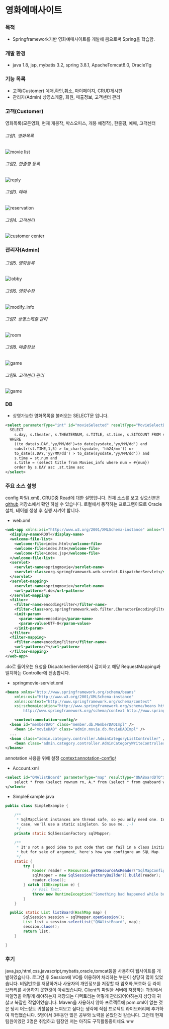 영화예매사이트
============================

### 목적
* Springframework기반 영화예매사이트를 개발해 봄으로써 Spring을 학습함.

### 개발 환경
* java 1.8, jsp, mybatis 3.2, spring 3.8.1, ApacheTomcat8.0, Oracle11g

### 기능 목록
* 고객(Customer)
예매,확인,취소, 마이페이지, CRUD게시판
* 관리자(Admin)
상영스케줄, 회원, 매출정보, 고객센터 관리

### 고객(Customer)
영화목록(모든영화, 현재 개봉작, 박스오피스, 개봉 예정작), 한줄평, 예매, 고객센터

###### 그림1. 영화목록
![movie list](https://dl.dropbox.com/s/cuhb0ax6hcir7ry/movies_rank.png)

###### 그림2. 한줄평 등록
![reply](https://dl.dropbox.com/s/xm5mkffl2tcn5ow/movie_detail.png)

###### 그림3. 예매
![reservation](https://dl.dropbox.com/s/mrac540s9g6tffg/movie_seat.png)

###### 그림4. 고객센터
![customer center](https://dl.dropbox.com/s/mqk6hurt5r8tuj0/customer_center.png)

### 관리자(Admin)

###### 그림5. 영화등록
![lobby](https://dl.dropbox.com/s/8xhkgrf53chiyit/insert_movie.png)

###### 그림6. 영화수정
![modify_info](https://dl.dropbox.com/s/q2erjm7pc4hrouo/update_movie.png)

###### 그림7. 상영스케줄 관리
![room](https://dl.dropbox.com/s/sfp22jss5k1q7b4/schedule.png)

###### 그림8. 매출정보
![game](https://dl.dropbox.com/s/gdcyw7gn9ew23fp/sell_info.png)

###### 그림9. 고객센터 관리
![game](https://dl.dropbox.com/s/6fvzkxnosj2sc8y/customer_center_mng.png)

### DB
* 상영가능한 영화목록을 불러오는 SELECT문 입니다.
```xml
<select parameterType="int" id="movieSelected" resultType="MovieSelectDTO">
  SELECT
    s.day, s.theater, s.THEATERNUM, s.TITLE, st.time, s.SITCOUNT FROM schedule s, SCHEDULE_TIME st
  WHERE
    ((to_date(s.DAY,'yy/MM/dd')=to_date(sysdate,'yy/MM/dd') and
    substr(st.TIME,1,5) > to_char(sysdate, 'hh24/mm')) or
    to_date(s.DAY,'yy/MM/dd') > to_date(sysdate,'yy/MM/dd')) and
    s.time = st.num and
    s.title = (select title from Movies_info where num = #{num})
    order by s.DAY asc ,st.time asc
</select>
```

### 주요 소스 설명
config 파일(.xml), CRUD중 Read에 대한 설명입니다.
전체 소스를 보고 싶으신분은 [github](https://github.com/hhk2745/SpringProject_Movie-Ticketing-Site) 저장소에서 확인 하실 수 있습니다. 로컬에서 동작하는 프로그램이므로 Oracle 설치, 테이블 생성 후 실행 시켜야 합니다.

* web.xml
```xml
<web-app xmlns:xsi="http://www.w3.org/2001/XMLSchema-instance" xmlns="http://xmlns.jcp.org/xml/ns/javaee" xsi:schemaLocation="http://xmlns.jcp.org/xml/ns/javaee http://xmlns.jcp.org/xml/ns/javaee/web-app_3_1.xsd" id="WebApp_ID" version="3.1">
  <display-name>ROOT</display-name>
  <welcome-file-list>
    <welcome-file>index.html</welcome-file>
    <welcome-file>index.htm</welcome-file>
    <welcome-file>index.jsp</welcome-file>
  </welcome-file-list>
  <servlet>
    <servlet-name>springmovie</servlet-name>
    <servlet-class>org.springframework.web.servlet.DispatcherServlet</servlet-class>
  </servlet>
  <servlet-mapping>
    <servlet-name>springmovie</servlet-name>
    <url-pattern>*.do</url-pattern>
  </servlet-mapping>
  <filter>
    <filter-name>encodingFilter</filter-name>
    <filter-class>org.springframework.web.filter.CharacterEncodingFilter</filter-class>
    <init-param>
      <param-name>encoding</param-name>
      <param-value>UTF-8</param-value>
    </init-param>
  </filter>
  <filter-mapping>
    <filter-name>encodingFilter</filter-name>
    <url-pattern>/*</url-pattern>
  </filter-mapping>
</web-app>
```
.do로 들어오는 요청을 DispatcherServlet에서 감지하고 해당 RequestMapping과 일치하는 Controller에 전송합니다.

* springmovie-servlet.xml
```xml
<beans xmlns="http://www.springframework.org/schema/beans"
	xmlns:xsi="http://www.w3.org/2001/XMLSchema-instance"
	xmlns:context="http://www.springframework.org/schema/context"
	xsi:schemaLocation="http://www.springframework.org/schema/beans http://www.springframework.org/schema/beans/spring-beans.xsd
		http://www.springframework.org/schema/context http://www.springframework.org/schema/context/spring-context-3.1.xsd">

	<context:annotation-config/>
  <bean id="memberDAO" class="member.db.MemberDAOImpl" />
	<bean id="movieDAO" class="admin.movie.db.MovieDAOImpl" />
  ...
  <bean class="admin.category.controller.AdminCategoryListController" />
	<bean class="admin.category.controller.AdminCategoryWriteController" />
</beans>
```
annotation 사용을 위해 설정 <context:annotation-config/>


* Account.xml
```xml
<select id="QNAlistBoard" parameterType="map" resultType="QNABoardDTO">
	select * from (select rownum rn, A.* from (select * from qnaboard where id = #{id} or recipient = #{id} order by re_step asc)A) where rn between #{startRow} and #{endRow}
</select>
```

* SimpleExample.java
``` java
public class SimpleExample {

	/**
	 * SqlMapClient instances are thread safe, so you only need one. In this
	 * case, we'll use a static singleton. So sue me. ;-)
	 */
	private static SqlSessionFactory sqlMapper;

	/**
	 * It's not a good idea to put code that can fail in a class initializer,
	 * but for sake of argument, here's how you configure an SQL Map.
	 */
	static {
		try {
			Reader reader = Resources.getResourceAsReader("SqlMapConfig.xml");
			sqlMapper = new SqlSessionFactoryBuilder().build(reader);
			reader.close();
		} catch (IOException e) {
			// Fail fast.
			throw new RuntimeException("Something bad happened while building the SqlMapClient instance." + e, e);
		}
	}

  public static List listBoard(HashMap map) {
		SqlSession session = sqlMapper.openSession();
		List list = session.selectList("QNAlistBoard", map);
		session.close();
		return list;
	}

}
```
### 후기
java,jsp,html,css,javascript,mybatis,oracle,tomcat등을 사용하여 웹사이트를 개발하였습니다.
로그인 후 Session에 VO를 이용하여 처리하는 부분이 상당히 많이 있었습니다. 비밀번호를 저장하거나 사용자의 개인정보를 저장할 때 암호화,복호화 등 라이브러리를 사용하지 못한것이 아쉬웠습니다.
Client의 파일을 서버에 저장하는 과정에서 파일명을 어떻게 해야하는지 저장되는 디렉토리는 어떻게 관리되어야하는지 상당히 귀찮고 복잡한 작업이였습니다.
Maven을 사용하지 않아 프로젝트에 pom.xml이 없는 것은 당시 어느정도 귀찮음을 느껴보고 싶다는 생각에 직접 프로젝트 라이브러리에 추가하여 작업했습니다.
5명이서 3주동안 많은 공부와 노력을 쏟았던것 같습니다. 그런데 현재 팀원이였던 3명은 취업하고 팀장인 저는 아직도 구직활동중이네요 ㅠㅠ
